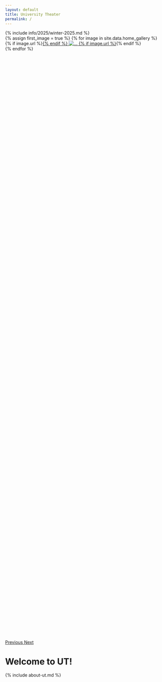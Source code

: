```yaml
---
layout: default
title: University Theater
permalink: /
---
```


<div markdown=1 class="alert alert-info">
{% include info/2025/winter-2025.md %}
</div>

<div id="show-gallery" class="carousel slide" data-ride="carousel" style="height: 50%; padding-bottom: 1em;">
	<div class="carousel-inner" style="min-width: 100%; width: 100%; height: 100%">
	  {% assign first_image = true %}
	  {% for image in site.data.home_gallery %}
	    <div class="carousel-item 
	    {% if first_image %}
	    	active
	    	{% assign first_image = false %}
	    {% endif %} text-center" style="width: 100%">
	      {% if image.url %}<a href="{{image.url}}">{% endif %}
	      <img src="{{image.source}}" class="center-block" style="max-width: 90%; max-height: 30rem;" alt="...">
	      {% if image.url %}</a>{% endif %}
	    </div>
	  {% endfor %}
	</div>
	<a class="carousel-control-prev" href="#show-gallery" role="button" data-slide="prev">
	  <span class="carousel-control-prev-icon" aria-hidden="true"></span>
	  <span class="sr-only">Previous</span>
	</a>
	<a class="carousel-control-next" href="#show-gallery" role="button" data-slide="next">
	  <span class="carousel-control-next-icon" aria-hidden="true"></span>
	  <span class="sr-only">Next</span>
	</a>
</div>

# Welcome to UT!

{% include about-ut.md %}

